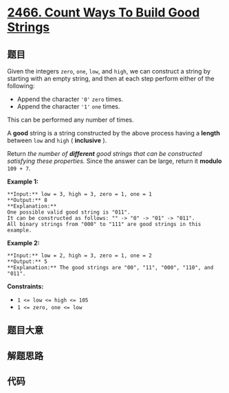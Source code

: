 # [2466. Count Ways To Build Good Strings](https://leetcode.com/problems/count-ways-to-build-good-strings)

## 题目

Given the integers `zero`, `one`, `low`, and `high`, we can construct a string
by starting with an empty string, and then at each step perform either of the
following:

  * Append the character `'0'` `zero` times.
  * Append the character `'1'` `one` times.

This can be performed any number of times.

A **good** string is a string constructed by the above process having a
**length** between `low` and `high` ( **inclusive** ).

Return _the number of **different** good strings that can be constructed
satisfying these properties._ Since the answer can be large, return it
**modulo** `109 + 7`.



**Example 1:**

    
    
    **Input:** low = 3, high = 3, zero = 1, one = 1
    **Output:** 8
    **Explanation:** 
    One possible valid good string is "011". 
    It can be constructed as follows: "" -> "0" -> "01" -> "011". 
    All binary strings from "000" to "111" are good strings in this example.
    

**Example 2:**

    
    
    **Input:** low = 2, high = 3, zero = 1, one = 2
    **Output:** 5
    **Explanation:** The good strings are "00", "11", "000", "110", and "011".
    



**Constraints:**

  * `1 <= low <= high <= 105`
  * `1 <= zero, one <= low`


## 题目大意

## 解题思路

## 代码

```javascript

```
